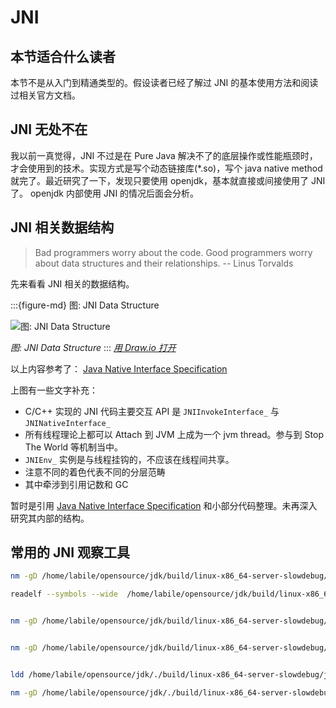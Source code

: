 # JNI



## 本节适合什么读者

本节不是从入门到精通类型的。假设读者已经了解过 JNI 的基本使用方法和阅读过相关官方文档。

## JNI 无处不在

我以前一真觉得，JNI 不过是在 Pure Java 解决不了的底层操作或性能瓶颈时，才会使用到的技术。实现方式是写个动态链接库(*.so)，写个 java native method 就完了。最近研究了一下，发现只要使用 openjdk，基本就直接或间接使用了 JNI 了。 openjdk 内部使用 JNI 的情况后面会分析。

## JNI 相关数据结构

> Bad programmers worry about the code. Good programmers worry about data structures and their relationships.
> -- Linus Torvalds


先来看看 JNI 相关的数据结构。


:::{figure-md} 图: JNI Data Structure

<img src="/native-interface/jni/jni-data-struct.drawio.svg" alt="图: JNI Data Structure">

*图: JNI Data Structure*
:::
*[用 Draw.io 打开](https://app.diagrams.net/?ui=sketch#Uhttps%3A%2F%2Fjvm-insider.mygraphql.com%2Fzh-cn%2Flatest%2F_images%2Fjni-data-struct.drawio.svg)*



以上内容参考了： [Java Native Interface Specification](https://docs.oracle.com/en/java/javase/21/docs/specs/jni/index.html)

上图有一些文字补充：
- C/C++ 实现的 JNI 代码主要交互 API 是 `JNIInvokeInterface_` 与 `JNINativeInterface_` 
- 所有线程理论上都可以 Attach 到 JVM 上成为一个 jvm thread。参与到 Stop The World 等机制当中。
- `JNIEnv_` 实例是与线程挂钩的，不应该在线程间共享。
- 注意不同的着色代表不同的分层范畴
- 其中牵涉到引用记数和 GC

暂时是引用 [Java Native Interface Specification](https://docs.oracle.com/en/java/javase/21/docs/specs/jni/index.html) 和小部分代码整理。未再深入研究其内部的结构。





## 常用的 JNI 观察工具



```bash
nm -gD /home/labile/opensource/jdk/build/linux-x86_64-server-slowdebug/images/jdk/lib/libjava.so 

readelf --symbols --wide  /home/labile/opensource/jdk/build/linux-x86_64-server-slowdebug/images/jdk/lib/libjava.so  | less


nm -gD /home/labile/opensource/jdk/build/linux-x86_64-server-slowdebug/images/jdk/lib/lib*.so | less 


nm -gD /home/labile/opensource/jdk/build/linux-x86_64-server-slowdebug/images/jdk/lib/server/libjvm.so | grep JNI_CreateJavaVM


ldd /home/labile/opensource/jdk/./build/linux-x86_64-server-slowdebug/jdk/bin/../lib/libjli.so

nm -gD /home/labile/opensource/jdk/./build/linux-x86_64-server-slowdebug/jdk/bin/../lib/libjli.so | less
```



